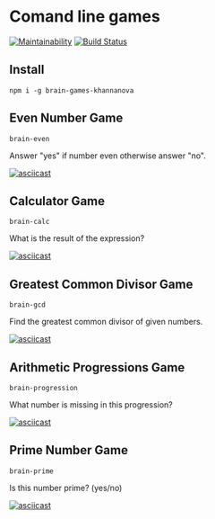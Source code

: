 # Comand line games

[![Maintainability](https://api.codeclimate.com/v1/badges/50c245b360c2465a44aa/maintainability)](https://codeclimate.com/github/khannanova/command-line-games/maintainability)
[![Build Status](https://travis-ci.org/khannanova/command-line-games.svg?branch=master)](https://travis-ci.org/khannanovacommand-line-games)

## Install
```
npm i -g brain-games-khannanova
```
## Even Number Game

```
brain-even
```
Answer "yes" if number even otherwise answer "no".


[![asciicast](https://asciinema.org/a/y6gkjeLGTBjZ5NrpTWhnvisbg.svg)](https://asciinema.org/a/y6gkjeLGTBjZ5NrpTWhnvisbg)

## Calculator Game

```
brain-calc
```
What is the result of the expression?

[![asciicast](https://asciinema.org/a/igtlGMmQU9nEtJfe0GxpB1NpL.svg)](https://asciinema.org/a/igtlGMmQU9nEtJfe0GxpB1NpL)

## Greatest Common Divisor Game

```
brain-gcd
```
Find the greatest common divisor of given numbers.

[![asciicast](https://asciinema.org/a/j6RsvH5VZHUKHNZlvfQ31LYmZ.svg)](https://asciinema.org/a/j6RsvH5VZHUKHNZlvfQ31LYmZ)

## Arithmetic Progressions Game

```
brain-progression
```

What number is missing in this progression?


[![asciicast](https://asciinema.org/a/idiQVKzZEGmZX7Yw6YMOq02cE.svg)](https://asciinema.org/a/idiQVKzZEGmZX7Yw6YMOq02cE)

## Prime Number Game

```
brain-prime
```

Is this number prime? (yes/no)

[![asciicast](https://asciinema.org/a/8dt0uEE5L4aoCWVs3esvlSDPc.svg)](https://asciinema.org/a/8dt0uEE5L4aoCWVs3esvlSDPc)
